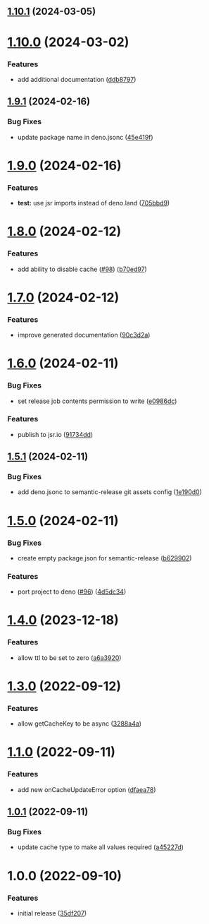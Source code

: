 ## [1.10.1](https://github.com/redabacha/remember-promise/compare/v1.10.0...v1.10.1) (2024-03-05)

# [1.10.0](https://github.com/redabacha/remember-promise/compare/v1.9.1...v1.10.0) (2024-03-02)


### Features

* add additional documentation ([ddb8797](https://github.com/redabacha/remember-promise/commit/ddb879795d32bde2a1df11dd6b0beb69751cc989))

## [1.9.1](https://github.com/redabacha/remember-promise/compare/v1.9.0...v1.9.1) (2024-02-16)


### Bug Fixes

* update package name in deno.jsonc ([45e419f](https://github.com/redabacha/remember-promise/commit/45e419f31549a332b5779af147479e52e9723c11))

# [1.9.0](https://github.com/redabacha/remember-promise/compare/v1.8.0...v1.9.0) (2024-02-16)


### Features

* **test:** use jsr imports instead of deno.land ([705bbd9](https://github.com/redabacha/remember-promise/commit/705bbd916fac65e606ee27de62e5ac9cf8edb1a8))

# [1.8.0](https://github.com/redabacha/remember-promise/compare/v1.7.0...v1.8.0) (2024-02-12)


### Features

* add ability to disable cache ([#98](https://github.com/redabacha/remember-promise/issues/98)) ([b70ed97](https://github.com/redabacha/remember-promise/commit/b70ed9716c319a410efe495b799ff06ebb3956da))

# [1.7.0](https://github.com/redabacha/remember-promise/compare/v1.6.0...v1.7.0) (2024-02-12)


### Features

* improve generated documentation ([90c3d2a](https://github.com/redabacha/remember-promise/commit/90c3d2adc6289e5c2dc7756805a056b6eeba49dd))

# [1.6.0](https://github.com/redabacha/remember-promise/compare/v1.5.1...v1.6.0) (2024-02-11)


### Bug Fixes

* set release job contents permission to write ([e0986dc](https://github.com/redabacha/remember-promise/commit/e0986dc8db6fc493aa5e61fdde196b06de86aa62))


### Features

* publish to jsr.io ([91734dd](https://github.com/redabacha/remember-promise/commit/91734ddc9a4abf0c755307d2906aef2ff146cb83))

## [1.5.1](https://github.com/redabacha/remember-promise/compare/v1.5.0...v1.5.1) (2024-02-11)


### Bug Fixes

* add deno.jsonc to semantic-release git assets config ([1e190d0](https://github.com/redabacha/remember-promise/commit/1e190d01e25cede3e1d5e2ec4636e2a83a55bba0))

# [1.5.0](https://github.com/redabacha/remember-promise/compare/v1.4.0...v1.5.0) (2024-02-11)


### Bug Fixes

* create empty package.json for semantic-release ([b629902](https://github.com/redabacha/remember-promise/commit/b62990253c3af76271b9e01e41489a949f1e1efb))


### Features

* port project to deno ([#96](https://github.com/redabacha/remember-promise/issues/96)) ([4d5dc34](https://github.com/redabacha/remember-promise/commit/4d5dc343859fd9b98930363d0be1f207584372b0))

# [1.4.0](https://github.com/redabacha/remember-promise/compare/v1.3.0...v1.4.0) (2023-12-18)

### Features

- allow ttl to be set to zero ([a6a3920](https://github.com/redabacha/remember-promise/commit/a6a39209063fd710dd7eab25526fb4310701d9fd))

# [1.3.0](https://github.com/redabacha/remember-promise/compare/v1.2.0...v1.3.0) (2022-09-12)

### Features

- allow getCacheKey to be async ([3288a4a](https://github.com/redabacha/remember-promise/commit/3288a4ad2966530853d5d11aba72ef570b4919c8))

# [1.1.0](https://github.com/redabacha/remember-promise/compare/v1.0.1...v1.1.0) (2022-09-11)

### Features

- add new onCacheUpdateError option ([dfaea78](https://github.com/redabacha/remember-promise/commit/dfaea783ee8ae9b57d89cede13f79f4d0bbbbd09))

## [1.0.1](https://github.com/redabacha/remember-promise/compare/v1.0.0...v1.0.1) (2022-09-11)

### Bug Fixes

- update cache type to make all values required ([a45227d](https://github.com/redabacha/remember-promise/commit/a45227dccbc95c155a62ee9d5d6efc52cdcf0b30))

# 1.0.0 (2022-09-10)

### Features

- initial release ([35df207](https://github.com/redabacha/remember-promise/commit/35df207c73ab3deeeb18afd7c6b1e551a30e423f))
